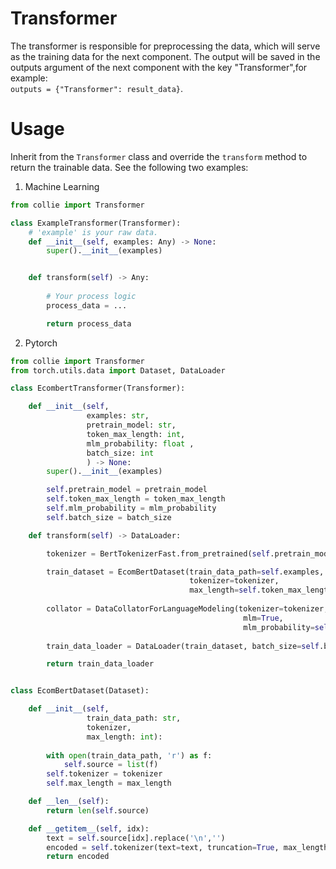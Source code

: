 # Transformer
The transformer is responsible for preprocessing the data, which will serve as the training data for the next component. The output will be saved in the outputs argument of the next component with the key "Transformer",for example:  
 ```outputs = {"Transformer": result_data}```.

# Usage
Inherit from the `Transformer` class and override the `transform` method to return the trainable data. See the following two examples:
1.   Machine Learning
```python
from collie import Transformer

class ExampleTransformer(Transformer):
    # 'example' is your raw data. 
    def __init__(self, examples: Any) -> None:
        super().__init__(examples)


    def transform(self) -> Any:
    
        # Your process logic
        process_data = ...

        return process_data

```
2. Pytorch  
```python
from collie import Transformer
from torch.utils.data import Dataset, DataLoader

class EcombertTransformer(Transformer):

    def __init__(self, 
                 examples: str,
                 pretrain_model: str,
                 token_max_length: int,
                 mlm_probability: float ,
                 batch_size: int
                 ) -> None:
        super().__init__(examples)

        self.pretrain_model = pretrain_model
        self.token_max_length = token_max_length
        self.mlm_probability = mlm_probability
        self.batch_size = batch_size

    def transform(self) -> DataLoader:

        tokenizer = BertTokenizerFast.from_pretrained(self.pretrain_model)

        train_dataset = EcomBertDataset(train_data_path=self.examples, 
                                        tokenizer=tokenizer,
                                        max_length=self.token_max_length)
        
        collator = DataCollatorForLanguageModeling(tokenizer=tokenizer, 
                                                    mlm=True, 
                                                    mlm_probability=self.mlm_probability)
        
        train_data_loader = DataLoader(train_dataset, batch_size=self.batch_size, collate_fn=collator)

        return train_data_loader


class EcomBertDataset(Dataset):

    def __init__(self, 
                 train_data_path: str,
                 tokenizer,
                 max_length: int):
        
        with open(train_data_path, 'r') as f:
            self.source = list(f)
        self.tokenizer = tokenizer
        self.max_length = max_length

    def __len__(self):
        return len(self.source)

    def __getitem__(self, idx):
        text = self.source[idx].replace('\n','')
        encoded = self.tokenizer(text=text, truncation=True, max_length=self.max_length)
        return encoded

```